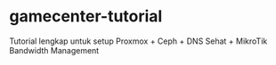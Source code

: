 # gamecenter-tutorial
Tutorial lengkap untuk setup Proxmox + Ceph + DNS Sehat + MikroTik Bandwidth Management
